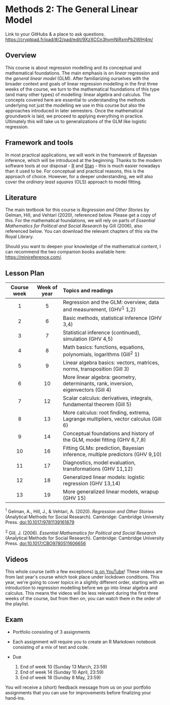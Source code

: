 # Methods 2: The General Linear Model
Link to your GitHubs & a place to ask questions. https://cryptpad.fr/pad/#/2/pad/edit/9XzXCCn3hymNiRxmPb2WlH4m/

## Overview

This course is about regression modelling and its conceptual and mathematical foundations. The main emphasis is on *linear* regression and the *general linear model* (GLM). After familiarizing ourselves with the broader context and goals of linear regression modelling in the first three weeks of the course, we turn to the mathematical foundations of this type (and many other types) of modelling: linear algebra and calculus. The concepts covered here are essential to understanding the methods underlying not just the modelling we use in this course but also the approaches introduced in later semesters. Once the mathematical groundwork is laid, we proceed to applying everything in practice. Ultimately this will take us to generalizations of the GLM like logistic regression.

## Framework and tools

In most practical applications, we will work in the framework of Bayesian inference, which will be introduced at the beginning. Thanks to the modern software tools at our disposal - [R](https://www.r-project.org/) and [Stan](https://mc-stan.org/) - this is much easier nowadays than it used to be. For conceptual and practical reasons, this is the approach of choice. However, for a deeper understanding, we will also cover the *ordinary least squares* (OLS) approach to model fitting.

## Literature

The main textbook for this course is *Regression and Other Stories* by Gelman, Hill, and Vehtari (2020), referenced below. Please get a copy of this. For the mathematical foundations, we will rely on parts of *Essential Mathematics for Political and Social Research* by Gill (2006), also referenced below. You can download the relevant chapters of this via the Royal Library.

Should you want to deepen your knowledge of the mathematical content, I can recommend the two companion books available here: https://minireference.com/.

## Lesson Plan

| Course week | Week of year | Topics and readings                                                                  |
|:-----------:|:------------:|:-------------------------------------------------------------------------------------|
| 1           | 5            | Regression and the GLM: overview, data and measurement, (GHV<sup>1</sup> 1,2)        |
| 2           | 6            | Basic methods, statistical inference (GHV 3,4)                                       |
| 3           | 7            | Statistical inference (continued), simulation (GHV 4,5)                              |
| 4           | 8            | Math basics: functions, equations, polynomials, logarithms (Gill<sup>2</sup> 1)      |
| 5           | 9            | Linear algebra basics: vectors, matrices, norms, transposition (Gill 3)              |
| 6           | 10           | More linear algebra: geometry, determinants, rank, inversion, eigenvectors (Gill 4)  |
| 7           | 12           | Scalar calculus: derivatives, integrals, fundamental theorem (Gill 5)                |
| 8           | 13           | More calculus: root finding, extrema, Lagrange multipliers, vector calculus (Gill 6) |
| 9           | 14           | Conceptual foundations and history of the GLM, model fitting (GHV 6,7,8)             |
| 10          | 16           | Fitting GLMs: prediction, Bayesian inference, multiple predictors (GHV 9,10)         |
| 11          | 17           | Diagnostics, model evaluation, transformations (GHV 11,12)                           |
| 12          | 18           | Generalized linear models: logistic regression (GHV 13,14)                           |
| 13          | 19           | More generalized linear models, wrapup (GHV 15)                                      |


<sup>1</sup> Gelman, A., Hill, J., & Vehtari, A. (2020). *Regression and Other Stories* (Analytical Methods for Social Research). Cambridge: Cambridge University Press. [doi:10.1017/9781139161879](https://doi.org/10.1017/9781139161879)

<sup>2</sup> Gill, J. (2006). *Essential Mathematics for Political and Social Research* (Analytical Methods for Social Research). Cambridge: Cambridge University Press. [doi:10.1017/CBO9780511606656](https://doi.org/10.1017/CBO9780511606656)


## Videos

This whole course (with a few exceptions) [is on YouTube](https://www.youtube.com/playlist?list=PLvJwKACYy5_MTdnrzxx_1sN389dS9OB3S)! These videos are from last year's course which took place under lockdown conditions. This year, we're going to cover topics in a slightly different order, starting with an introduction to regression modelling before we go into linear algebra and calculus. This means the videos will be less relevant during the first three weeks of the course, but from then on, you can watch them in the order of the playlist.

## Exam

- Portfolio consisting of 3 assignments
- Each assignment will require you to create an R Markdown notebook
consisting of a mix of text and code.

- Due
  1. End of week 10 (Sunday 13 March, 23:59)
  2. End of week 14 (Sunday 10 April, 23:59)
  3. End of week 18 (Sunday 8 May, 23:59)

You will receive a (short) feedback message from us on your portfolio assignments that you can use for improvements before finalizing your hand-ins.

